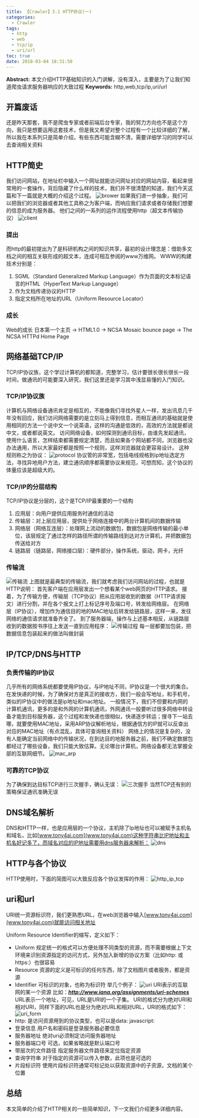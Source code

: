 ```yaml
---
title: 【Crawler】3.1 HTTP协议(一)
categories:
  - Crawler
tags:
  - http
  - web
  - tcp/ip
  - uri/url
toc: true
date: 2018-03-04 18:31:50
---
```


**Abstract:** 本文介绍HTTP基础知识的入门讲解，没有深入，主要是为了让我们知道爬虫请求服务器响应的大致过程
**Keywords:** http,web,tcp/ip,uri/url

<!--more-->

## 开篇废话
还是昨天那套，我不是爬虫专家或者前端后台专家，我的努力方向也不是这个方向，我只是想要运用这套技术，但是我又希望对整个过程有一个比较详细的了解，所以我在本系列只是简单介绍，有些东西可能含糊不清，需要详细学习的同学可以去查询相关资料
## HTTP简史
我们访问网站，在地址栏中输入一个网址就能访问网址对应的网站内容，看起来很常用的一套操作，背后隐藏了什么样的技术，我们并不很清楚的知道，我们今天这篇和下一篇就是大概的介绍这个过程。
![brower](Crawler-3-1-HTTP协议-一/brower.png)
如果我们进一步抽象，我们可以把我们的浏览器或者其他工具称之为客户端，而响应我们请求或者存储我们想要的信息的成为服务器。
他们之间的一系列的运作流程使用http（超文本传输协议）
![client](Crawler-3-1-HTTP协议-一/client.png)
### 提出
而http的最初提出为了是科研机构之间的知识共享，最初的设计理念是：借助多文档之间的相互关联形成的超文本，连成可相互参阅的www万维网。
WWW的构建技术分别是：
1. SGML（Standard Generalized Markup Language）作为页面的文本标记语言的HTML（HyperText Markup Language）
2. 作为文档传递协议的HTTP
3. 指定文档所在地址的URL（Uniform Resource Locator）
### 成长
Web的成长
日本第一个主页 -> HTML1.0 -> NCSA Mosaic bounce page -> The NCSA HTTPd Home Page

## 网络基础TCP/IP
TCP/IP协议族，这个学过计算机的都知道，完整学习，估计要很长很长很长一段时间，做通讯的可能要深入研究，我们这里还是学习其中浅显易懂的入门知识。
### TCP/IP协议族
计算机与网络设备通讯肯定是相互的，不能像我们寻找外星人一样，发出讯息几千年没有回应，我们访问网络需要的是立刻马上得到信息，而相互通讯的基础就是使用相同的方法一个说中文一个说英语，这样的沟通是低效的，高效的方法就是都说中文，或者都说英文。
访问网络设备，如何探测到通讯目标，由谁先发起通讯，使用什么语言，怎样结束都需要规定清楚，而且如果各个网站都不同，浏览器也没办法通用，所以大家最好都是按照一个规则，这样浏览器就会更容易设计。
这种规则称之为协议：
![protocol](Crawler-3-1-HTTP协议-一/protocol.png)
协议管的非常宽，包括电线规格到ip地址选定方法，寻找异地用户方法，建立通讯顺序都需要协议来规范，可想而知，这个协议的体量应该是超级大的。
### TCP/IP的分层结构
TCP/IP协议是分层的，这个是TCP/IP最重要的一个结构
1. 应用层：向用户提供应用服务时通信的活动
2. 传输层：对上层应用层，提供处于网络连接中的两台计算机间的数据传输
3. 网络层（网络互连层）：处理网上流动的数据包，数据包是网络传输的最小单位，该层规定了通过怎样的路径所谓的传输路线到达对方计算机，并把数据包传送给对方
4. 链路层（链路层，网络接口层）：硬件部分，操作系统，驱动，网卡，光纤

### 传输流
![传输流](Crawler-3-1-HTTP协议-一/传输流.png)
上图就是最典型的传输流，我们就考虑我们访问网站的过程，也就是HTTP说明：
首先客户端在应用层发出一个想看某个web网页的HTTP请求。
接着，为了传输方便，传输层（TCP协议）把从应用层收到的数据（HTTP请求报文）进行分割，并在各个报文上打上标记序号及端口号，转发给网络层。
在网络层（IP协议），增加作为通信目的地的MAC地址后转发给链路层，这样一来，发往网络的通信请求就准备齐全了。
到了服务器端，操作与上述基本相反，从链路层收到的数据按书序往上发送一直到应用程序：
![传输过程](Crawler-3-1-HTTP协议-一/传输过程.png)
每一层都要加包装，把数据信息包装起来的做法叫做封装
## IP/TCP/DNS与HTTP
### 负责传输的IP协议
几乎所有的网络系统都要使用IP协议，与IP地址不同，IP协议是一个很大的集合。
在发快递的时候，为了确保对方是真正的接收方，我们一般会写地址，和手机号，类似的IP协议中的做法是ip地址和mac地址。
一般情况下，我们不但要和内网的计算机通讯，更多的是和外网的计算机通讯，外网通讯一般要听过很多网络中转设备才能到目标服务器，这个过程和发快递也很相似，快递逐步转运；搜寻下一站去哪，就要使用MAC地址，采用ARP协议解析地址，根据通信方的IP就可以反查出对应的MAC地址（有点混乱，具体可查询相关资料）
网络上的情况是复杂的，没有人能确定当前网络中的传输状况，在到达目的地服务器之前，我们不确定数据包都经过了哪些设备，我们只能大致估算。无论哪台计算机，网络设备都无法掌握全部的互联网细节。
![mac_arp](Crawler-3-1-HTTP协议-一/mac_arp.png)
### 可靠的TCP协议
为了确保到达目标TCP进行三次握手，确认无误：
![三次握手](Crawler-3-1-HTTP协议-一/三次握手.png)
当然TCP还有别的策略保证通讯准确无误
## DNS域名解析
DNS和HTTP一样，也是应用层的一个协议，主机除了Ip地址也可以被赋予主机名和域名，比如[www.tony4ai.com](www.tony4ai.com)这种字符串比IP地址和主机名好记多了，而域名对应的IP地址需要用dns服务器来解析：
![dns](Crawler-3-1-HTTP协议-一/dns.png)
## HTTP与各个协议
HTTP使用时，下面的简图可以大致反应各个协议发挥的作用：
![http_ip_tcp](Crawler-3-1-HTTP协议-一/http_ip_tcp.png)

## uri和url
URI统一资源标识符，我们更熟悉URL，在web浏览器中输入[www.tony4ai.com](www.tony4ai.com)就能访问相关地址

Uniform Resource Identifier的缩写，定义如下：
- Uniform
规定统一的格式可以方便处理不同类型的资源，而不需要根据上下文环境来识别资源指定的访问方式，另外加入新增的协议方案（比如http: 或https:）也很容易
- Resource
资源的定义是可标识的任何东西，除了文档图片或者服务，都是资源
- Identifier
可标识的对象，也称为标识符
举几个例子：
![uri](Crawler-3-1-HTTP协议-一/uri.png)
URI表示的互联网的某一个资源
比如：***http://www.iana.org/assignments/uri-schemes***
URL表示一个地址，可见，URL是URI的一个子集。
URI的格式分为绝对URI和相对URI，同样下面的URL也是分为绝对URL和相对URL，URI的格式如下：
![uri_form](Crawler-3-1-HTTP协议-一/uri_form.png)
- http:
是访问资源用到的协议类型，也可以是data: javascript:
- 登录信息
用户名和密码是登录服务器必要信息
- 服务器地址
绝对uri必须制定访问服务器地址
- 服务器端口号
可选，如果省略就是默认端口号
- 带层次的文件路径
指定服务器文件路径来定位指定资源
- 查询字符串
对于指定的资源可以传入参数，此项也是可选的
- 片段标识符
使用片段标识符通常可标记处以获取资源中的子资源，文档的某个位置


## 总结
本文简单的介绍了HTTP相关的一些简单知识，下一文我们介绍更多详细内容。

